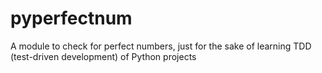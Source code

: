 # pyperfectnum
A module to check for perfect numbers, just for the sake of learning TDD (test-driven development) of Python projects
